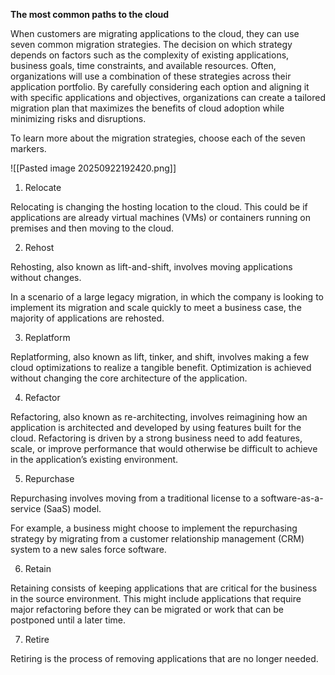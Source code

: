**The most common paths to the cloud**

When customers are migrating applications to the cloud, they can use seven common migration strategies. The decision on which strategy depends on factors such as the complexity of existing applications, business goals, time constraints, and available resources. Often, organizations will use a combination of these strategies across their application portfolio. By carefully considering each option and aligning it with specific applications and objectives, organizations can create a tailored migration plan that maximizes the benefits of cloud adoption while minimizing risks and disruptions.

To learn more about the migration strategies, choose each of the seven markers.

![[Pasted image 20250922192420.png]]
1.  Relocate

Relocating is changing the hosting location to the cloud. This could be if applications are already virtual machines (VMs) or containers running on premises and then moving to the cloud.

2.  Rehost

Rehosting, also known as lift-and-shift, involves moving applications without changes.

In a scenario of a large legacy migration, in which the company is looking to implement its migration and scale quickly to meet a business case, the majority of applications are rehosted.

3.  Replatform

Replatforming, also known as lift, tinker, and shift, involves making a few cloud optimizations to realize a tangible benefit. Optimization is achieved without changing the core architecture of the application.

4. Refactor

Refactoring, also known as re-architecting, involves reimagining how an application is architected and developed by using features built for the cloud. Refactoring is driven by a strong business need to add features, scale, or improve performance that would otherwise be difficult to achieve in the application’s existing environment.

5. Repurchase

Repurchasing involves moving from a traditional license to a software-as-a-service (SaaS) model.

For example, a business might choose to implement the repurchasing strategy by migrating from a customer relationship management (CRM) system to a new sales force software.

6.  Retain

Retaining consists of keeping applications that are critical for the business in the source environment. This might include applications that require major refactoring before they can be migrated or work that can be postponed until a later time.

7. Retire

Retiring is the process of removing applications that are no longer needed.